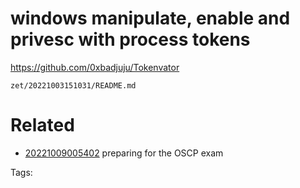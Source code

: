 # windows manipulate, enable and privesc with process tokens
https://github.com/0xbadjuju/Tokenvator

` zet/20221003151031/README.md `

# Related

- [20221009005402](/zet/20221009005402/README.md) preparing for the OSCP exam

Tags:

    
